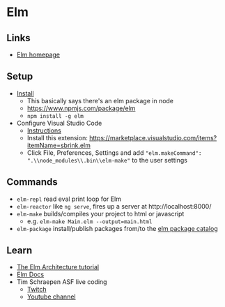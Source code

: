 # Elm

## Links
* [Elm homepage](http://elm-lang.org/)

## Setup
* [Install](https://guide.elm-lang.org/install.html)
  * This basically says there's an elm package in node
  * https://www.npmjs.com/package/elm
  * `npm install -g elm`
* Configure Visual Studio Code
  * [Instructions](https://github.com/Krzysztof-Cieslak/vscode-elm)
  * Install this extension: https://marketplace.visualstudio.com/items?itemName=sbrink.elm
  * Click File, Preferences, Settings and add `"elm.makeCommand": ".\\node_modules\\.bin\\elm-make"` to the user settings

## Commands
* `elm-repl` read eval print loop for Elm
* `elm-reactor` like `ng serve`, fires up a server at http://localhost:8000/
* `elm-make` builds/compiles your project to html or javascript
  * e.g. `elm-make Main.elm --output=main.html` 
* `elm-package` install/publish packages from/to the [elm package catalog](http://package.elm-lang.org/)

## Learn
* [The Elm Architecture tutorial](https://guide.elm-lang.org/architecture/)
* [Elm Docs](http://elm-lang.org/docs)
* Tim Schraepen ASF live coding
  * [Twitch](https://go.twitch.tv/asf_livecoding/)
  * [Youtube channel](https://www.youtube.com/channel/UC-0Zos25VCU6h6bDiv7bh9w)
